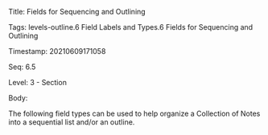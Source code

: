 Title:  Fields for Sequencing and Outlining

Tags:   levels-outline.6 Field Labels and Types.6 Fields for Sequencing and Outlining

Timestamp: 20210609171058

Seq:    6.5

Level:  3 - Section

Body: 

The following field types can be used to help organize a Collection of Notes into a sequential list and/or an outline. 

